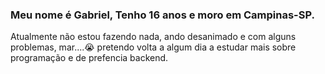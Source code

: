 ### Meu nome é Gabriel, Tenho 16 anos e moro em Campinas-SP.

Atualmente não estou fazendo nada, ando desanimado e com alguns problemas, mar....😭
pretendo volta a algum dia a estudar mais sobre programação e de prefencia backend.
